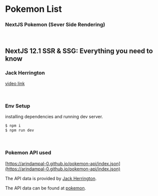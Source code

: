 # Pokemon List

### NextJS Pokemon (Sever Side Rendering)

<br>

## NextJS 12.1 SSR & SSG: Everything you need to know

### Jack Herrington

[video link](https://www.youtube.com/watch?v=kdXKz1UWc3E)

<br>

### Env Setup

installing dependencies and running dev server.

```powershell
$ npm i
$ npm run dev
```

<br>

### Pokemon API used

[https://arindampal-0.github.io/pokemon-api/index.json](https://arindampal-0.github.io/pokemon-api/index.json)

The API data is provided by [Jack Herrington](https://github.com/jherr).

The API data can be found at [pokemon](https://github.com/jherr/pokemon).
